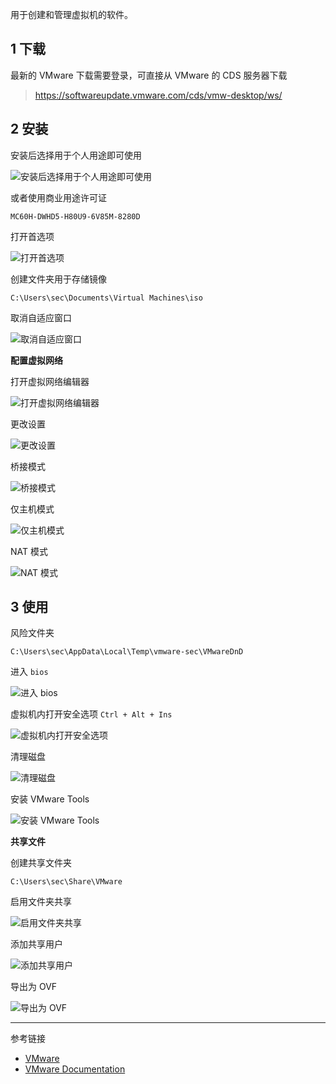 用于创建和管理虚拟机的软件。

## 1 下载

最新的 VMware 下载需要登录，可直接从 VMware 的 CDS 服务器下载

> https://softwareupdate.vmware.com/cds/vmw-desktop/ws/

## 2 安装

安装后选择用于个人用途即可使用

![安装后选择用于个人用途即可使用](./../../../../images/VMware/%E5%AE%89%E8%A3%85%E5%90%8E%E9%80%89%E6%8B%A9%E7%94%A8%E4%BA%8E%E4%B8%AA%E4%BA%BA%E7%94%A8%E9%80%94%E5%8D%B3%E5%8F%AF%E4%BD%BF%E7%94%A8.png)

或者使用商业用途许可证

```
MC60H-DWHD5-H80U9-6V85M-8280D
```

打开首选项

![打开首选项](./../../../../images/VMware/%E6%89%93%E5%BC%80%E9%A6%96%E9%80%89%E9%A1%B9.png)

创建文件夹用于存储镜像

```
C:\Users\sec\Documents\Virtual Machines\iso
```

取消自适应窗口

![取消自适应窗口](./../../../../images/VMware/%E5%8F%96%E6%B6%88%E8%87%AA%E9%80%82%E5%BA%94%E7%AA%97%E5%8F%A3.png)

**配置虚拟网络**

打开虚拟网络编辑器

![打开虚拟网络编辑器](./../../../../images/VMware/%E6%89%93%E5%BC%80%E8%99%9A%E6%8B%9F%E7%BD%91%E7%BB%9C%E7%BC%96%E8%BE%91%E5%99%A8.png)

更改设置

![更改设置](./../../../../images/VMware/%E6%9B%B4%E6%94%B9%E8%AE%BE%E7%BD%AE.png)

桥接模式

![桥接模式](./../../../../images/VMware/%E6%A1%A5%E6%8E%A5%E6%A8%A1%E5%BC%8F.png)

仅主机模式

![仅主机模式](./../../../../images/VMware/%E4%BB%85%E4%B8%BB%E6%9C%BA%E6%A8%A1%E5%BC%8F.png)

NAT 模式

![NAT 模式](./../../../../images/VMware/NAT%20%E6%A8%A1%E5%BC%8F.png)

## 3 使用

风险文件夹

```
C:\Users\sec\AppData\Local\Temp\vmware-sec\VMwareDnD
```

进入 `bios` 

![进入 bios](./../../../../images/VMware/%E8%BF%9B%E5%85%A5%20bios.png)

虚拟机内打开安全选项 `Ctrl + Alt + Ins` 

![虚拟机内打开安全选项](./../../../../images/VMware/%E8%99%9A%E6%8B%9F%E6%9C%BA%E5%86%85%E6%89%93%E5%BC%80%E5%AE%89%E5%85%A8%E9%80%89%E9%A1%B9.png)

清理磁盘

![清理磁盘](./../../../../images/VMware/%E6%B8%85%E7%90%86%E7%A3%81%E7%9B%98.png)

安装 VMware Tools

![安装 VMware Tools](./../../../../images/VMware/%E5%AE%89%E8%A3%85%20VMware%20Tools.png)

**共享文件**

创建共享文件夹

```
C:\Users\sec\Share\VMware
```

启用文件夹共享

![启用文件夹共享](./../../../../images/VMware/%E5%90%AF%E7%94%A8%E6%96%87%E4%BB%B6%E5%A4%B9%E5%85%B1%E4%BA%AB.png)

添加共享用户

![添加共享用户](./../../../../images/VMware/%E6%B7%BB%E5%8A%A0%E5%85%B1%E4%BA%AB%E7%94%A8%E6%88%B7.png)

导出为 OVF

![导出为 OVF](./../../../../images/VMware/%E5%AF%BC%E5%87%BA%E4%B8%BA%20OVF.png)

---

参考链接

- [VMware](https://www.vmware.com/)
- [VMware Documentation](https://docs.vmware.com/cn/)